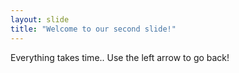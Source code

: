```yaml
---
layout: slide
title: "Welcome to our second slide!"
---
```

Everything takes time..
Use the left arrow to go back!